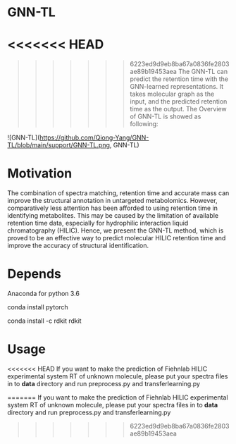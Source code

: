 # GNN-TL
<<<<<<< HEAD
=======

>>>>>>> 6223ed9d9eb8ba67a0836fe2803ae89b19453aea
The GNN-TL can  predict the retention time with the GNN-learned representations. It takes molecular graph as the input, and the predicted retention time as the output. The Overview of GNN-TL is showed as following:

![GNN-TL](https://github.com/Qiong-Yang/GNN-TL/blob/main/support/GNN-TL.png, GNN-TL)

# Motivation

The combination of spectra matching, retention time and accurate mass can improve the structural annotation in untargeted metabolomics. However, comparatively less attention has been afforded to using retention time in identifying metabolites. This may be caused by the limitation of available retention time data, especially for hydrophilic interaction liquid chromatography (HILIC). Hence, we present the GNN-TL method, which is proved to be an effective way to predict molecular HILIC retention time and improve the accuracy of structural identification.

# Depends

Anaconda for python 3.6

conda install pytorch

conda install -c rdkit rdkit

# Usage

<<<<<<< HEAD
If you want to make the prediction of Fiehnlab HILIC experimental system RT of unknown molecule, please put your spectra files in to **data** directory and run  preprocess.py and transferlearning.py

=======
If you want to make the prediction of Fiehnlab HILIC experimental system RT of unknown molecule, please put your spectra files in to **data** directory and run  preprocess.py and transferlearning.py
>>>>>>> 6223ed9d9eb8ba67a0836fe2803ae89b19453aea
